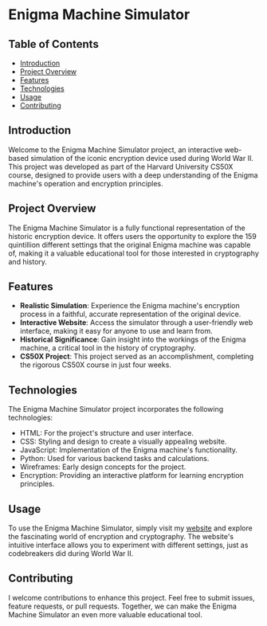 # Enigma Machine Simulator

## Table of Contents
- [Introduction](#introduction)
- [Project Overview](#project-overview)
- [Features](#features)
- [Technologies](#technologies)
- [Usage](#usage)
- [Contributing](#contributing)

## Introduction
Welcome to the Enigma Machine Simulator project, an interactive web-based simulation of the iconic encryption device used during World War II. This project was developed as part of the Harvard University CS50X course, designed to provide users with a deep understanding of the Enigma machine's operation and encryption principles. 

## Project Overview
The Enigma Machine Simulator is a fully functional representation of the historic encryption device. It offers users the opportunity to explore the 159 quintillion different settings that the original Enigma machine was capable of, making it a valuable educational tool for those interested in cryptography and history.  

## Features
- **Realistic Simulation**: Experience the Enigma machine's encryption process in a faithful, accurate representation of the original device.
- **Interactive Website**: Access the simulator through a user-friendly web interface, making it easy for anyone to use and learn from.
- **Historical Significance**: Gain insight into the workings of the Enigma machine, a critical tool in the history of cryptography.
- **CS50X Project**: This project served as an accomplishment, completing the rigorous CS50X course in just four weeks.

## Technologies
The Enigma Machine Simulator project incorporates the following technologies:
- HTML: For the project's structure and user interface.
- CSS: Styling and design to create a visually appealing website.
- JavaScript: Implementation of the Enigma machine's functionality.
- Python: Used for various backend tasks and calculations.
- Wireframes: Early design concepts for the project.
- Encryption: Providing an interactive platform for learning encryption principles.

## Usage
To use the Enigma Machine Simulator, simply visit my [website](https://enigmamachinesimulatorazz.000webhostapp.com/) and explore the fascinating world of encryption and cryptography. The website's intuitive interface allows you to experiment with different settings, just as codebreakers did during World War II.

## Contributing
I welcome contributions to enhance this project. Feel free to submit issues, feature requests, or pull requests. Together, we can make the Enigma Machine Simulator an even more valuable educational tool.
